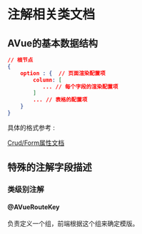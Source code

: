 # 注解相关类文档

## AVue的基本数据结构

```json
// 根节点
{
    option : {  // 页面渲染配置项
    	column: [
           ... // 每个字段的渲染配置项
        ]
        ... // 表格的配置项
    } 
}
```

具体的格式参考 : 

[Crud/Form属性文档](https://avuejs.com/views/doc.html)

## 特殊的注解字段描述

### 类级别注解

#### @AVueRouteKey

负责定义一个组，前端根据这个组来确定模版。

